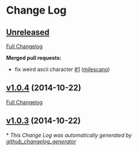 # Change Log

## [Unreleased](https://github.com/fgribreau/node-truncate/tree/HEAD)

[Full Changelog](https://github.com/fgribreau/node-truncate/compare/v1.0.4...HEAD)

**Merged pull requests:**

- fix weird ascii character [\#1](https://github.com/FGRibreau/node-truncate/pull/1) ([mjlescano](https://github.com/mjlescano))

## [v1.0.4](https://github.com/fgribreau/node-truncate/tree/v1.0.4) (2014-10-22)

[Full Changelog](https://github.com/fgribreau/node-truncate/compare/v1.0.3...v1.0.4)

## [v1.0.3](https://github.com/fgribreau/node-truncate/tree/v1.0.3) (2014-10-22)



\* *This Change Log was automatically generated by [github_changelog_generator](https://github.com/skywinder/Github-Changelog-Generator)*